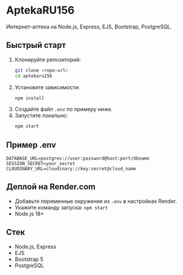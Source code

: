 # AptekaRU156

Интернет-аптека на Node.js, Express, EJS, Bootstrap, PostgreSQL.

## Быстрый старт

1. Клонируйте репозиторий:
   ```bash
   git clone <repo-url>
   cd aptekaru156
   ```
2. Установите зависимости:
   ```bash
   npm install
   ```
3. Создайте файл `.env` по примеру ниже.
4. Запустите локально:
   ```bash
   npm start
   ```

## Пример .env
```
DATABASE_URL=postgres://user:password@host:port/dbname
SESSION_SECRET=your_secret
CLOUDINARY_URL=cloudinary://key:secret@cloud_name
```

## Деплой на Render.com
- Добавьте переменные окружения из `.env` в настройках Render.
- Укажите команду запуска: `npm start`
- Node.js 18+

## Стек
- Node.js, Express
- EJS
- Bootstrap 5
- PostgreSQL 